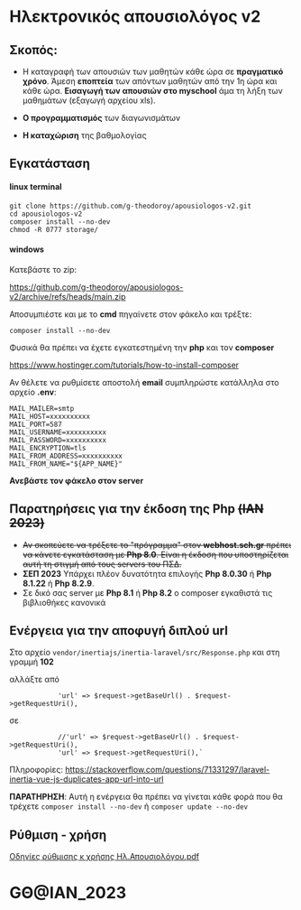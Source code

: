 # Ηλεκτρονικός απουσιολόγος v2


## Σκοπός: 

- Η καταγραφή των απουσιών των μαθητών κάθε ώρα σε **πραγματικό χρόνο**. Άμεση **εποπτεία** των απόντων μαθητών από την 1η ώρα και κάθε ώρα.  **Εισαγωγή των απουσιών στο myschool** άμα τη λήξη των μαθημάτων (εξαγωγή αρχείου xls).

- **Ο προγραμματισμός** των διαγωνισμάτων

- **Η καταχώριση** της βαθμολογίας

## Εγκατάσταση

#### linux terminal

```
git clone https://github.com/g-theodoroy/apousiologos-v2.git
cd apousiologos-v2
composer install --no-dev
chmod -R 0777 storage/
```

#### windows

Κατεβάστε το zip:

https://github.com/g-theodoroy/apousiologos-v2/archive/refs/heads/main.zip

Αποσυμπιέστε και με το **cmd** πηγαίνετε στον φάκελο και τρέξτε:
```
composer install --no-dev
```

Φυσικά θα πρέπει να έχετε εγκατεστημένη την **php** και τον **composer**

https://www.hostinger.com/tutorials/how-to-install-composer


Αν θέλετε να ρυθμίσετε αποστολή **email** συμπληρώστε κατάλληλα στο αρχείο **.env**:

```
MAIL_MAILER=smtp
MAIL_HOST=xxxxxxxxxx
MAIL_PORT=587
MAIL_USERNAME=xxxxxxxxxx
MAIL_PASSWORD=xxxxxxxxxx
MAIL_ENCRYPTION=tls
MAIL_FROM_ADDRESS=xxxxxxxxxx
MAIL_FROM_NAME="${APP_NAME}"
```

**Ανεβάστε τον φάκελο στον server**


## Παρατηρήσεις για την έκδοση της Php ~~(ΙΑΝ 2023)~~

- ~~Αν σκοπεύετε να τρέξετε το "πρόγραμμα" στον **webhost.sch.gr** πρέπει να κάνετε εγκατάσταση με **Php 8.0**. Είναι η έκδοση που υποστηρίζεται αυτή τη στιγμή από τους servers του ΠΣΔ.~~
- **ΣΕΠ 2023** Υπάρχει πλέον δυνατότητα επιλογής **Php 8.0.30** ή **Php 8.1.22** ή **Php 8.2.9**.
- Σε δικό σας server με **Php 8.1** ή **Php 8.2** ο composer εγκαθιστά τις βιβλιοθήκες κανονικά


## Ενέργεια για την αποφυγή διπλού url

Στο αρχείο `vendor/inertiajs/inertia-laravel/src/Response.php` και στη γραμμή **102**

αλλάξτε από
```
            'url' => $request->getBaseUrl() . $request->getRequestUri(),
```
σε
```
            //'url' => $request->getBaseUrl() . $request->getRequestUri(),
            'url' => $request->getRequestUri(),`
```


Πληροφορίες: https://stackoverflow.com/questions/71331297/laravel-inertia-vue-js-duplicates-app-url-into-url


**ΠΑΡΑΤΗΡΗΣΗ**: Αυτή η ενέργεια θα πρέπει να γίνεται κάθε φορά που θα τρέχετε `composer install --no-dev` ή `composer update --no-dev`


## Ρύθμιση - χρήση

[Οδηγίες ρύθμισης κ χρήσης Ηλ.Απουσιολόγου.pdf](https://drive.google.com/file/d/1TrRDgVu3BTsZcATAHILY4VXC6cUVIcmP/view?usp=sharing)


# GΘ@IAN_2023



